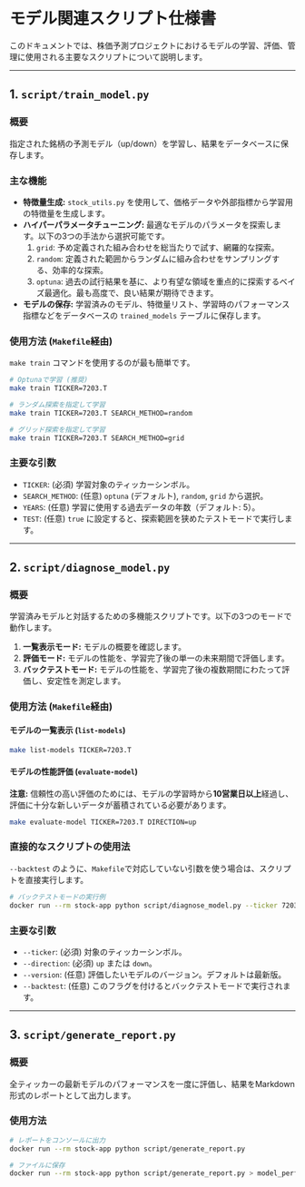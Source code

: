 # モデル関連スクリプト仕様書

このドキュメントでは、株価予測プロジェクトにおけるモデルの学習、評価、管理に使用される主要なスクリプトについて説明します。

---

## 1. `script/train_model.py`

### 概要
指定された銘柄の予測モデル（up/down）を学習し、結果をデータベースに保存します。

### 主な機能
- **特徴量生成:** `stock_utils.py` を使用して、価格データや外部指標から学習用の特徴量を生成します。
- **ハイパーパラメータチューニング:** 最適なモデルのパラメータを探索します。以下の3つの手法から選択可能です。
    1.  `grid`: 予め定義された組み合わせを総当たりで試す、網羅的な探索。
    2.  `random`: 定義された範囲からランダムに組み合わせをサンプリングする、効率的な探索。
    3.  `optuna`: 過去の試行結果を基に、より有望な領域を重点的に探索するベイズ最適化。最も高度で、良い結果が期待できます。
- **モデルの保存:** 学習済みのモデル、特徴量リスト、学習時のパフォーマンス指標などをデータベースの `trained_models` テーブルに保存します。

### 使用方法 (`Makefile`経由)

`make train` コマンドを使用するのが最も簡単です。

```bash
# Optunaで学習 (推奨)
make train TICKER=7203.T

# ランダム探索を指定して学習
make train TICKER=7203.T SEARCH_METHOD=random

# グリッド探索を指定して学習
make train TICKER=7203.T SEARCH_METHOD=grid
```

### 主要な引数
*   `TICKER`: (必須) 学習対象のティッカーシンボル。
*   `SEARCH_METHOD`: (任意) `optuna` (デフォルト), `random`, `grid` から選択。
*   `YEARS`: (任意) 学習に使用する過去データの年数（デフォルト: 5）。
*   `TEST`: (任意) `true` に設定すると、探索範囲を狭めたテストモードで実行します。

---

## 2. `script/diagnose_model.py`

### 概要
学習済みモデルと対話するための多機能スクリプトです。以下の3つのモードで動作します。

1.  **一覧表示モード:** モデルの概要を確認します。
2.  **評価モード:** モデルの性能を、学習完了後の単一の未来期間で評価します。
3.  **バックテストモード:** モデルの性能を、学習完了後の複数期間にわたって評価し、安定性を測定します。

### 使用方法 (`Makefile`経由)

#### モデルの一覧表示 (`list-models`)
```bash
make list-models TICKER=7203.T
```

#### モデルの性能評価 (`evaluate-model`)
**注意:** 信頼性の高い評価のためには、モデルの学習時から**10営業日以上**経過し、評価に十分な新しいデータが蓄積されている必要があります。
```bash
make evaluate-model TICKER=7203.T DIRECTION=up
```

### 直接的なスクリプトの使用法

`--backtest` のように、`Makefile`で対応していない引数を使う場合は、スクリプトを直接実行します。

```bash
# バックテストモードの実行例
docker run --rm stock-app python script/diagnose_model.py --ticker 7203.T --direction up --backtest
```

### 主要な引数
*   `--ticker`: (必須) 対象のティッカーシンボル。
*   `--direction`: (必須) `up` または `down`。
*   `--version`: (任意) 評価したいモデルのバージョン。デフォルトは最新版。
*   `--backtest`: (任意) このフラグを付けるとバックテストモードで実行されます。

---

## 3. `script/generate_report.py`

### 概要
全ティッカーの最新モデルのパフォーマンスを一度に評価し、結果をMarkdown形式のレポートとして出力します。

### 使用方法
```bash
# レポートをコンソールに出力
docker run --rm stock-app python script/generate_report.py

# ファイルに保存
docker run --rm stock-app python script/generate_report.py > model_performance_report.md
```
